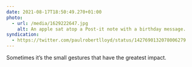```yaml
---
date: 2021-08-17T18:50:49.270+01:00
photo:
  - url: /media/1629222647.jpg
    alt: An apple sat atop a Post-it note with a birthday message.
syndication:
  - https://twitter.com/paulrobertlloyd/status/1427690132078006279
---
```

Sometimes it’s the small gestures that have the greatest impact.
